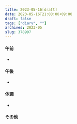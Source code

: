 ```yaml
---
title: 2023-05-16[draft]
date: 2023-05-16T21:00:00+09:00
draft: false
tags: ["diary", ""]
archives: 2023-05
slug: 378997
---
```

#### 午前
- 
#### 午後
- 
#### 体調
- 
#### その他